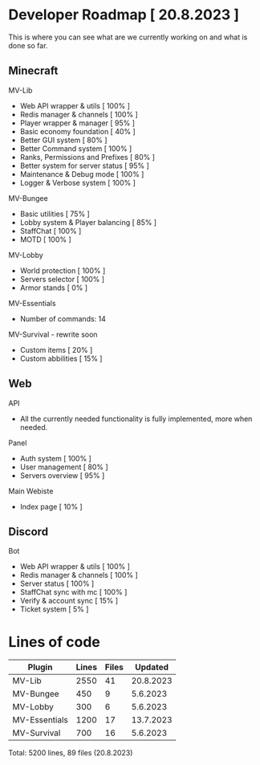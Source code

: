 # Developer Roadmap [ 20.8.2023 ]
This is where you can see what are we currently working on and what is done so far.

## Minecraft

MV-Lib
- Web API wrapper & utils [ 100% ]
- Redis manager & channels [ 100% ]
- Player wrapper & manager [ 95% ]
- Basic economy foundation [ 40% ]
- Better GUI system [ 80% ] 
- Better Command system [ 100% ]
- Ranks, Permissions and Prefixes [ 80% ]
- Better system for server status [ 95% ]
- Maintenance & Debug mode [ 100% ]
- Logger & Verbose system [ 100% ]

MV-Bungee
- Basic utilities [ 75% ]
- Lobby system & Player balancing [ 85% ]
- StaffChat [ 100% ]
- MOTD [ 100% ]

MV-Lobby
- World protection [ 100% ]
- Servers selector [ 100% ]
- Armor stands [ 0% ]

MV-Essentials
- Number of commands: 14

MV-Survival - rewrite soon
- Custom items [ 20% ]
- Custom abbilities [ 15% ]

## Web

API
- All the currently needed functionality is fully implemented, more when needed.

Panel
- Auth system [ 100% ]
- User management [ 80% ]
- Servers overview [ 95% ]

Main Webiste
- Index page [ 10% ]


## Discord

Bot
- Web API wrapper & utils [ 100% ]
- Redis manager & channels [ 100% ]
- Server status [ 100% ]
- StaffChat sync with mc [ 100% ]
- Verify & account sync [ 15% ]
- Ticket system [ 5% ]

# Lines of code

| Plugin | Lines | Files | Updated |
| ------- | ------- | --------- | ---------------- |
| MV-Lib | 2550 | 41 | 20.8.2023 |
| MV-Bungee | 450 | 9 | 5.6.2023 |
| MV-Lobby | 300 | 6 | 5.6.2023 |
| MV-Essentials | 1200 | 17 | 13.7.2023 |
| MV-Survival | 700 | 16 | 5.6.2023 |

Total: 5200 lines, 89 files (20.8.2023)
